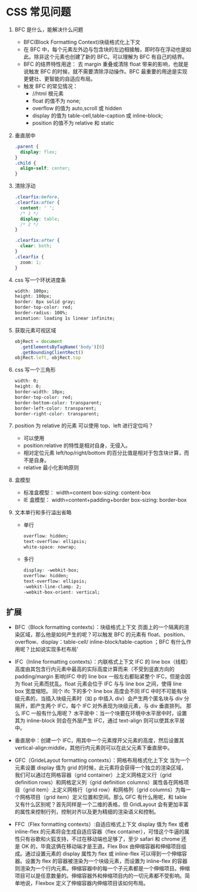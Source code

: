 # CSS 常见问题

1. BFC 是什么，能解决什么问题

   - BFC(Block Formatting Context)块级格式化上下文
   - 在 BFC 中，每个元素左外边与包含块的左边相接触，即时存在浮动也是如此。除非这个元素也创建了新的 BFC。可以理解为 BFC 有自己的结界。
   - BFC 的结界特性用途： 去 margin 重叠或清除 float 带来的影响，也就是说触发 BFC 的时候，就不需要清除浮动操作。BFC 最重要的用途是实现更健壮、更智能的自适应布局。
   - 触发 BFC 的常见情况：
     - //html 根元素
     - float 的值不为 none;
     - overflow 的值为 auto,scroll 或 hidden
     - display 的值为 table-cell,table-caption 或 inline-block;
     - position 的值不为 relative 和 static

2. 垂直居中
   ```css
   .parent {
     display: flex;
   }
   .child {
     align-self: center;
   }
   ```
3. 清除浮动

   ```css
   .clearfix:before,
   .clearfix:after {
     content: ' ';
     /* 1 */
     display: table;
     /* 2 */
   }

   .clearfix:after {
     clear: both;
   }
   .clearfix {
     zoom: 1;
   }
   ```

4. css 写一个环状进度条

   ```css
   width: 100px;
   height: 100px;
   border: 8px solid gray;
   border-top-color: red;
   border-radius: 100%;
   animation: loading 1s linear infinite;
   ```

5. 获取元素可视区域

   ```js
   objRect = document
     .getElementsByTagName('body')[0]
     .getBoundingClientRect()
   objRect.left, objRect.top
   ```

6. css 写一个三角形

   ```css
   width: 0;
   height: 0;
   border-width: 10px;
   border-top-color: red;
   border-bottom-color: transparent;
   border-left-color: transparent;
   border-right-color: transparent;
   ```

7. position 为 relative 的元素 可以使用 top、left 进行定位吗？

   - 可以使用
   - position:relative 的特性是相对自身，无侵入。
   - 相对定位元素 left/top/right/bottom 的百分比值是相对于包含块计算，而不是自身。
   - relative 最小化影响原则

8. 盒模型

   - 标准盒模型： width=content box-sizing: content-box
   - IE 盒模型： width=content+padding+border box-sizing: border-box

9. 文本单行和多行溢出省略

   - 单行
     ```css
     overflow: hidden;
     text-overflow: ellipsis;
     white-space: nowrap;
     ```
   - 多行
     ```css
     display: -webkit-box;
     overflow: hidden;
     text-overflow: ellipsis;
     -webkit-line-clamp: 2;
     -webkit-box-orient: vertical;
     ```

## 扩展

- BFC（Block formatting contexts）：块级格式上下文
  页面上的一个隔离的渲染区域，那么他是如何产生的呢？可以触发 BFC 的元素有 float、position、overflow、display：table-cell/ inline-block/table-caption ；BFC 有什么作用呢？比如说实现多栏布局’

- IFC（Inline formatting contexts）：内联格式上下文
  IFC 的 line box（线框）高度由其包含行内元素中最高的实际高度计算而来（不受到竖直方向的 padding/margin 影响)IFC 中的 line box 一般左右都贴紧整个 IFC，但是会因为 float 元素而扰乱。float 元素会位于 IFC 与与 line box 之间，使得 line box 宽度缩短。 同个 ifc 下的多个 line box 高度会不同
  IFC 中时不可能有块级元素的，当插入块级元素时（如 p 中插入 div）会产生两个匿名块与 div 分隔开，即产生两个 IFC，每个 IFC 对外表现为块级元素，与 div 垂直排列。
  那么 IFC 一般有什么用呢？
  水平居中：当一个块要在环境中水平居中时，设置其为 inline-block 则会在外层产生 IFC，通过 text-align 则可以使其水平居中。
- 垂直居中：创建一个 IFC，用其中一个元素撑开父元素的高度，然后设置其 vertical-align:middle，其他行内元素则可以在此父元素下垂直居中。

- GFC（GrideLayout formatting contexts）：网格布局格式化上下文
  当为一个元素设置 display 值为 grid 的时候，此元素将会获得一个独立的渲染区域，我们可以通过在网格容器（grid container）上定义网格定义行（grid definition rows）和网格定义列（grid definition columns）属性各在网格项目（grid item）上定义网格行（grid row）和网格列（grid columns）为每一个网格项目（grid item）定义位置和空间。那么 GFC 有什么用呢，和 table 又有什么区别呢？首先同样是一个二维的表格，但 GridLayout 会有更加丰富的属性来控制行列，控制对齐以及更为精细的渲染语义和控制。

- FFC（Flex formatting contexts）:自适应格式上下文
  display 值为 flex 或者 inline-flex 的元素将会生成自适应容器（flex container），可惜这个牛逼的属性只有谷歌和火狐支持，不过在移动端也足够了，至少 safari 和 chrome 还是 OK 的，毕竟这俩在移动端才是王道。Flex Box 由伸缩容器和伸缩项目组成。通过设置元素的 display 属性为 flex 或 inline-flex 可以得到一个伸缩容器。设置为 flex 的容器被渲染为一个块级元素，而设置为 inline-flex 的容器则渲染为一个行内元素。伸缩容器中的每一个子元素都是一个伸缩项目。伸缩项目可以是任意数量的。伸缩容器外和伸缩项目内的一切元素都不受影响。简单地说，Flexbox 定义了伸缩容器内伸缩项目该如何布局。
